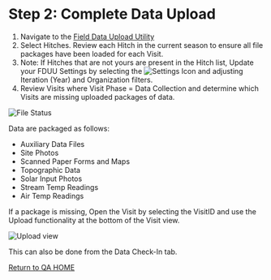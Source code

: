 # Step 2: Complete Data Upload

1. Navigate to the [Field Data Upload Utility](https://broker.champmonitoring.org/)
2. Select Hitches. Review each Hitch in the current season to ensure all file packages have been loaded for each Visit.
3. Note: If Hitches that are not yours are present in the Hitch list, Update your FDUU Settings by selecting the ![Settings Icon](https://southforkresearch.github.io/CHaMP-Management/images/FDUU_settings.png) and adjusting Iteration (Year) and Organization filters. 
4. Review Visits where Visit Phase = Data Collection and determine which Visits are missing uploaded packages of data.  

![File Status](https://southforkresearch.github.io/CHaMP-Management/images/FDUU_FileStatus.png)

Data are packaged as follows:
   - Auxiliary Data Files
   - Site Photos
   - Scanned Paper Forms and Maps
   - Topographic Data
   - Solar Input Photos
   - Stream Temp Readings
   - Air Temp Readings

If a package is missing, Open the Visit by selecting the VisitID and use the Upload functionality at the bottom of the Visit view.  

![Upload view](https://southforkresearch.github.io/CHaMP-Management/images/FDUU_Upload.png)

This can also be done from the Data Check-In tab.



[Return to QA HOME](QAMain.md)

